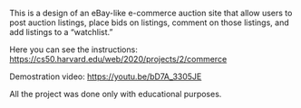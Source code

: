 This is a design of an eBay-like e-commerce auction site that allow users to post auction listings, place bids on listings, comment on those listings, and add listings to a “watchlist.”

Here you can see the instructions: https://cs50.harvard.edu/web/2020/projects/2/commerce

Demostration video: https://youtu.be/bD7A_3305JE

All the project was done only with educational purposes.
